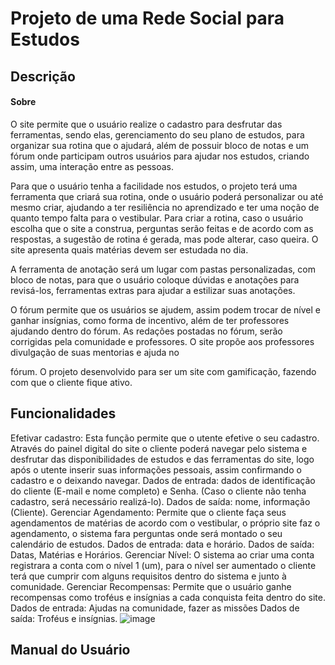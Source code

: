 # Projeto de uma Rede Social para Estudos

## Descrição
<h4>Sobre</h4>
   O site permite que o usuário realize o cadastro para desfrutar das ferramentas, sendo elas, gerenciamento do seu plano de estudos, para organizar sua rotina que o ajudará, além de possuir bloco de notas e um fórum onde participam outros usuários para ajudar nos estudos, criando assim, uma interação entre as pessoas.

Para que o usuário tenha a facilidade nos estudos, o projeto terá uma ferramenta que criará sua rotina, onde o usuário poderá personalizar ou até mesmo criar, ajudando a ter resiliência no aprendizado e ter uma noção de quanto tempo falta para o vestibular. Para criar a rotina, caso o usuário escolha que o site a construa, perguntas serão feitas e de acordo com as respostas, a sugestão de rotina é gerada, mas pode alterar, caso queira. O site apresenta quais matérias devem ser estudada no dia.

A ferramenta de anotação será um lugar com pastas personalizadas, com bloco de notas, para que o usuário coloque dúvidas e anotações para revisá-los, ferramentas extras para ajudar a estilizar suas anotações.

O fórum permite que os usuários se ajudem, assim podem trocar de nível e ganhar insígnias, como forma de incentivo, além de ter professores ajudando dentro do fórum. As redações postadas no fórum, serão corrigidas pela comunidade e professores. O site propõe aos professores divulgação de suas mentorias e ajuda no

fórum. O projeto desenvolvido para ser um site com gamificação, fazendo com que o cliente fique ativo.

## Funcionalidades
Efetivar cadastro: Esta função permite que o utente efetive o seu cadastro. Através do painel digital do site o cliente poderá navegar pelo sistema e desfrutar das disponibilidades de estudos e das ferramentas do site, logo após o utente inserir suas informações pessoais, assim confirmando o cadastro e o deixando navegar. Dados de entrada: dados de identificação do cliente (E-mail e nome completo) e Senha. (Caso o cliente não tenha cadastro, será necessário realizá-lo). Dados de saída: nome, informação (Cliente).
Gerenciar Agendamento: Permite que o cliente faça seus agendamentos de matérias de acordo com o vestibular, o próprio site faz o agendamento, o sistema fara perguntas onde será montado o seu calendário de estudos. Dados de entrada: data e horário. Dados de saída: Datas, Matérias e Horários.
Gerenciar Nível: O sistema ao criar uma conta registrara a conta com o nível 1 (um), para o nível ser aumentado o cliente terá que cumprir com alguns requisitos dentro do sistema e junto à comunidade.
Gerenciar Recompensas: Permite que o usuário ganhe recompensas como troféus e insígnias a cada conquista feita dentro do site. Dados de entrada: Ajudas na comunidade, fazer as missões Dados de saída: Troféus e insígnias.
![image](https://github.com/Marcos-Rangel-Zanoni/project-laravel/assets/72946366/8f2af614-6311-4f51-ab87-15a1343b7d57)

## Manual do Usuário

